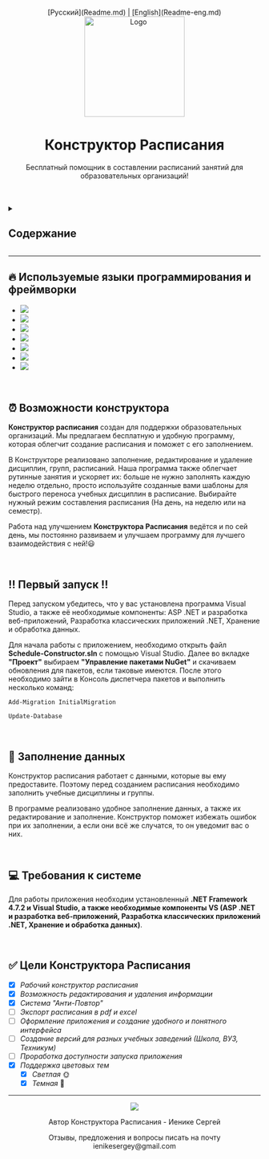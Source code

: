 <br />
<div align="center">
  [Русский](Readme.md) | [English](Readme-eng.md)
  <a href="https://github.com/Admiral271/Full-Schedule/">
    <img src="https://avatars.mds.yandex.net/i?id=5d7baf25e9e80ce29487c8faea5e1073363cfed7-9709264-images-thumbs&n=13" alt="Logo" width="200" height="200">
  </a>

  <h1 align="center">Конструктор Расписания</h1>

  <p align="center">
    Бесплатный помощник в составлении расписаний занятий для образовательных организаций!
  </p>
  </br>
  </br>
</div>

<details>
  <summary><h2>Содержание</h2></summary>
  <ol>
    <li><a href="#fire-используемые-языки-программирования-и-фреймворки">Используемые языки программирования и фреймворки</a></li>
    <li><a href="#alarm_clock-возможности-конструктора">Возможности конструктора</a></li>
    <li><a href="#bangbang-первый-запуск-bangbang">Первый запуск</a></li>
    <li><a href="#newspaper-заполнение-данных">Заполнение данных</a></li>
    <li><a href="#computer-требования-к-системе">Требования к системе</a></li>
    <li><a href="#white_check_mark-цели-конструктора-расписания">Цели Конструктора Расписания</a></li>
  </ol>
</details>

---

## :fire: **Используемые языки программирования и фреймворки**

<ul>
<li>
  <a href="https://github.com/Admiral271/Schedule-Constructor"><img src="https://img.shields.io/badge/Visual%20Studio-5C2D91.svg?style=for-the-badge&logo=visual-studio&logoColor=white"></a>
</li>
<li>
  <a href="https://github.com/Admiral271/Schedule-Constructor"><img src="https://img.shields.io/badge/html5-%23E34F26.svg?style=for-the-badge&logo=html5&logoColor=white"></a>
</li>
<li>
  <a href="https://github.com/Admiral271/Schedule-Constructor"><img src="https://img.shields.io/badge/css3-%231572B6.svg?style=for-the-badge&logo=css3&logoColor=white"></a>
</li>
<li>
  <a href="https://github.com/Admiral271/Schedule-Constructor"><img src="https://img.shields.io/badge/javascript-%23323330.svg?style=for-the-badge&logo=javascript&logoColor=%23F7DF1E"></a>
</li>
<li>
  <a href="https://github.com/Admiral271/Schedule-Constructor"><img src="https://img.shields.io/badge/jquery-%230769AD.svg?style=for-the-badge&logo=jquery&logoColor=white"></a>
</li>
<li>
  <a href="https://github.com/Admiral271/Schedule-Constructor"><img src="https://img.shields.io/badge/c%23-%23239120.svg?style=for-the-badge&logo=c-sharp&logoColor=white"></a>
</li>
<li>
  <a href="https://github.com/Admiral271/Schedule-Constructor"><img src="https://img.shields.io/badge/.NET%20Foundation-blueviolet.svg"></a>
</li> 
</ul>

<br/>

## :alarm_clock: **Возможности конструктора** 

**Конструктор расписания** создан для поддержки образовательных организаций. Мы предлагаем бесплатную и удобную программу, которая облегчит создание расписания и поможет с его заполнением. 

В Конструкторе реализовано заполнение, редактирование и удаление дисциплин, групп, расписаний. Наша программа также облегчает рутинные занятия и ускоряет их: больше не нужно заполнять каждую неделю отдельно, просто используйте созданные вами шаблоны для быстрого переноса учебных дисциплин в расписание. Выбирайте нужный режим составления расписания (На день, на неделю или на семестр).

Работа над улучшением **Конструктора Расписания** ведётся и по сей день, мы постоянно развиваем и улучшаем программу для лучшего взаимодействия с ней!:smiley:

<br/>

## :bangbang: **Первый запуск** :bangbang:

Перед запуском убедитесь, что у вас установлена программа Visual Studio, а также её необходимые компоненты: ASP .NET и разработка веб-приложений, Разработка классических приложений .NET, Хранение и обработка данных.

Для начала работы с приложением, необходимо открыть файл **Schedule-Constructor.sln** с помощью Visual Studio. 
Далее во вкладке **"Проект"** выбираем **"Управление пакетами NuGet"** и скачиваем обновления для пакетов, если таковые имеются.
После этого необходимо зайти в Консоль диспетчера пакетов и выполнить несколько команд:

```
Add-Migration InitialMigration

Update-Database
```

<br/>

## :newspaper: **Заполнение данных**

Конструктор расписания работает с данными, которые вы ему предоставите. Поэтому перед созданием расписания необходимо заполнить учебные дисциплины и группы.

В программе реализовано удобное заполнение данных, а также их редактирование и заполнение. Конструктор поможет избежать ошибок при их заполнении, а если они всё же случатся, то он уведомит вас о них.

<br/>

## :computer: **Требования к системе**

Для работы приложения необходим установленный **.NET Framework 4.7.2 и Visual Studio, а также необходимые компоненты VS (ASP .NET и разработка веб-приложений, Разработка классических приложений .NET, Хранение и обработка данных)**.

<br/>

## :white_check_mark: **Цели Конструктора Расписания**

- [x] *Рабочий конструктор расписания*
- [x] *Возможность редактирования и удаления информации*
- [x] *Система "Анти-Повтор"*
- [ ] *Экспорт расписания в pdf и excel*
- [ ] *Оформление приложения и создание удобного и понятного интерфейса*
- [ ] *Создание версий для разных учебных заведений (Школа, ВУЗ, Техникум)*
- [ ] *Проработка доступности запуска приложения*
- [x] *Поддержка цветовых тем*
    - [x] *Светлая* :sun_with_face:
    - [x] *Темная* :new_moon_with_face:

---
<div  align="center">
    <img src="https://media.giphy.com/media/TdjQAgDIkRsYm1HUbt/giphy.gif">
    <p>Автор Конструктора Расписания - Иенике Сергей</p>
    <p>Отзывы, предложения и вопросы писать на почту ienikesergey@gmail.com</p>
</div>
